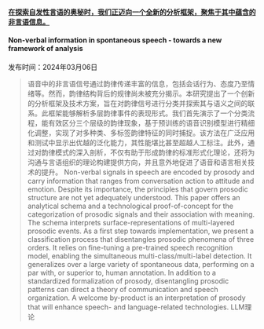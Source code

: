 #### [在探索自发性言语的奥秘时，我们正迈向一个全新的分析框架，聚焦于其中蕴含的非言语信息。](https://arxiv.org/abs/2403.03522)
#### Non-verbal information in spontaneous speech - towards a new framework of analysis
发布时间：2024年03月06日
> 语音中的非言语信号通过韵律传递丰富的信息，包括会话行为、态度乃至情绪等。然而，韵律结构背后的规律尚未被充分揭示。本研究提出了一个创新的分析框架及技术方案，旨在对韵律信号进行分类并探索其与语义之间的联系。此框架能够解析多层韵律事件的表现形式。我们首先演示了一个分类流程，能有效区分三个层级的韵律现象，基于预训练的语音识别模型进行精细化调整，实现了对多种类、多标签韵律特征的同时捕捉。该方法在广泛应用和测试中显示出优越的泛化能力，其性能堪比甚至超越人工标注。此外，通过对韵律模式的深入剖析，不仅有助于形成韵律的标准形式化理论，还将为沟通与言语组织的理论构建提供方向，并且意外地促进了语音和语言相关技术的提升。
> Non-verbal signals in speech are encoded by prosody and carry information that ranges from conversation action to attitude and emotion. Despite its importance, the principles that govern prosodic structure are not yet adequately understood. This paper offers an analytical schema and a technological proof-of-concept for the categorization of prosodic signals and their association with meaning. The schema interprets surface-representations of multi-layered prosodic events. As a first step towards implementation, we present a classification process that disentangles prosodic phenomena of three orders. It relies on fine-tuning a pre-trained speech recognition model, enabling the simultaneous multi-class/multi-label detection. It generalizes over a large variety of spontaneous data, performing on a par with, or superior to, human annotation. In addition to a standardized formalization of prosody, disentangling prosodic patterns can direct a theory of communication and speech organization. A welcome by-product is an interpretation of prosody that will enhance speech- and language-related technologies.
LLM理论